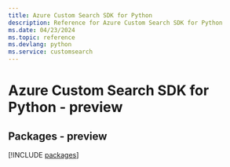 ```yaml
---
title: Azure Custom Search SDK for Python
description: Reference for Azure Custom Search SDK for Python
ms.date: 04/23/2024
ms.topic: reference
ms.devlang: python
ms.service: customsearch
---
```

# Azure Custom Search SDK for Python - preview
## Packages - preview
[!INCLUDE [packages](custom-search-index.md)]